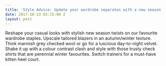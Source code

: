 ```yaml
---
title: 'Style Advice: Update your wardrobe separates with a new season twist'
date: 2017-10-23 03:15:00 Z
layout: post
---
```


Reshape your casual looks with stylish new season twists on our favourite wardrobe staples. Upscale tailored blazers in an autumn/winter texture. Think mannish grey checked wool or go for a luscious day-to-night velvet. Shake it up with a colour contrast clash and style with those trusty check shirts that are perennial winter favourites. Switch trainers for a must-have kitten heel court. 